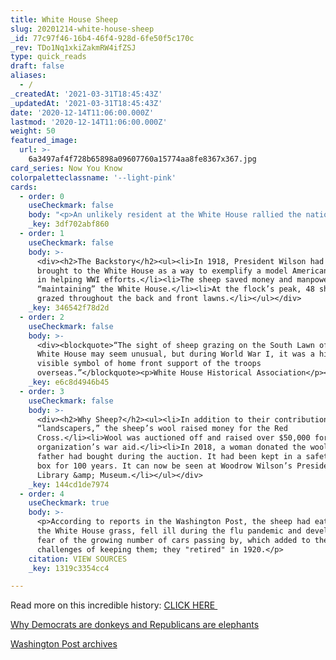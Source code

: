 ```yaml
---
title: White House Sheep
slug: 20201214-white-house-sheep
_id: 77c97f46-16b4-46f4-928d-6fe50f5c170c
_rev: TDo1Nq1xkiZakmRW4ifZSJ
type: quick_reads
draft: false
aliases:
  - /
_createdAt: '2021-03-31T18:45:43Z'
_updatedAt: '2021-03-31T18:45:43Z'
date: '2020-12-14T11:06:00.000Z'
lastmod: '2020-12-14T11:06:00.000Z'
weight: 50
featured_image:
  url: >-
    6a3497af4f728b65898a09607760a15774aa8fe8367x367.jpg
card_series: Now You Know
colorpaletteclassname: '--light-pink'
cards:
  - order: 0
    useCheckmark: false
    body: "<p>An unlikely resident at the White House rallied the nation during war and pandemic…and\_had nothing to do with donkeys (Democrats) or elephants (Republicans).</p>"
    _key: 3df702abf860
  - order: 1
    useCheckmark: false
    body: >-
      <div><h2>The Backstory</h2><ul><li>In 1918, President Wilson had sheep
      brought to the White House as a way to exemplify a model American family
      in helping WWI efforts.</li><li>The sheep saved money and manpower –
      “maintaining” the White House.</li><li>At the flock’s peak, 48 sheep
      grazed throughout the back and front lawns.</li></ul></div>
    _key: 346542f78d2d
  - order: 2
    useCheckmark: false
    body: >-
      <div><blockquote>“The sight of sheep grazing on the South Lawn of the
      White House may seem unusual, but during World War I, it was a highly
      visible symbol of home front support of the troops
      overseas.”</blockquote><p>White House Historical Association</p></div>
    _key: e6c8d4946b45
  - order: 3
    useCheckmark: false
    body: >-
      <div><h2>Why Sheep?</h2><ul><li>In addition to their contributions as
      “landscapers,” the sheep’s wool raised money for the Red
      Cross.</li><li>Wool was auctioned off and raised over $50,000 for the
      organization’s war aid.</li><li>In 2018, a woman donated the wool her
      father had bought during the auction. It had been kept in a safety deposit
      box for 100 years. It can now be seen at Woodrow Wilson’s Presidential
      Library &amp; Museum.</li></ul></div>
    _key: 144cd1de7974
  - order: 4
    useCheckmark: true
    body: >-
      <p>According to reports in the Washington Post, the sheep had eaten down
      the White House grass, fell ill during the flu pandemic and developed a
      fear of the growing number of cars passing by, which added to the
      challenges of keeping them; they "retired" in 1920.</p>
    citation: VIEW SOURCES
    _key: 1319c3354cc4

---
```

Read more on this incredible history: [CLICK HERE ](https://www.whitehousehistory.org/questions/why-did-president-woodrow-wilson-keep-a-flock-of-sheep-on-the-white-house-lawn)

[Why Democrats are donkeys and Republicans are elephants](https://www.cnn.com/style/article/why-democrats-are-donkeys-republicans-are-elephants-artsy/index.html)

[Washington Post archives](https://www.theatlantic.com/politics/archive/2014/10/white-house-sheep-a-history/453405/)
